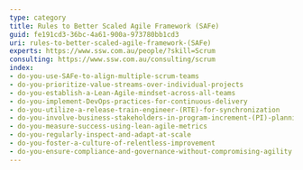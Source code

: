 ```yaml
---
type: category
title: Rules to Better Scaled Agile Framework (SAFe)
guid: fe191cd3-36bc-4a61-900a-973780bb1cd3
uri: rules-to-better-scaled-agile-framework-(SAFe)
experts: https://www.ssw.com.au/people/?skill=Scrum
consulting: https://www.ssw.com.au/consulting/scrum
index:
- do-you-use-SAFe-to-align-multiple-scrum-teams
- do-you-prioritize-value-streams-over-individual-projects
- do-you-establish-a-Lean-Agile-mindset-across-all-teams
- do-you-implement-DevOps-practices-for-continuous-delivery
- do-you-utilize-a-release-train-engineer-(RTE)-for-synchronization
- do-you-involve-business-stakeholders-in-program-increment-(PI)-planning
- do-you-measure-success-using-lean-agile-metrics
- do-you-regularly-inspect-and-adapt-at-scale
- do-you-foster-a-culture-of-relentless-improvement
- do-you-ensure-compliance-and-governance-without-compromising-agility
---
```

